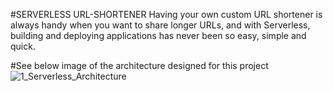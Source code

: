 #SERVERLESS URL-SHORTENER
Having your own custom URL shortener is always handy when you want to share longer URLs, and with Serverless, building and deploying applications has never been so easy, simple and quick.

#See below image of the architecture designed for this project
![1_Serverless_Architecture](https://user-images.githubusercontent.com/100156088/203579261-6a250d07-fd35-4942-be05-21e773999808.png)

